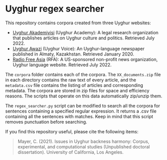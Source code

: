 # Uyghur regex searcher

This repository contains corpora created from three Uyghur websites:
* [Uyghur Akademiyisi](https://www.akademiye.org/ug/) (Uyghur Academy): A legal research organization that publishes articles on Uyghur culture and politics. Retrieved July 2022.
* [Uyghur Awazi](http://uyguravazi.kazgazeta.kz/) (Uyghur Voice): An Uyghur-language newspaper published in Almaty, Kazakhstan. Retrieved January 2020.
* [Radio Free Asia](https://www.rfa.org/uyghur) (RFA): A US-sponsored non-profit news organization, Uyghur language website. Retrieved July 2022.

The `corpora` folder contains each of the corpora. The `XX_documents.zip` file in each directory contains the raw text of every article, and the `metadata.csv` file contains the listing of articles and corresponding metadata. The corpora are stored in zip files for space and efficiency reasons. The scripts that operate on this data automatically zip/unzip them.

The `regex_searcher.py` script can be modified to search all the corpora for sentences containing a specified regular expression. It returns a .csv file containing all the sentences with matches. Keep in mind that this script removes punctuation before searching.

If you find this repository useful, please cite the following items:

> Mayer, C. (2021). Issues in Uyghur backness harmony: Corpus, experimental, and computational studies (Unpublished doctoral dissertation). University of California, Los Angeles. 


